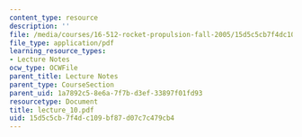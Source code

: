 ```yaml
---
content_type: resource
description: ''
file: /media/courses/16-512-rocket-propulsion-fall-2005/15d5c5cb7f4dc109bf87d07c7c479cb4_lecture_10.pdf
file_type: application/pdf
learning_resource_types:
- Lecture Notes
ocw_type: OCWFile
parent_title: Lecture Notes
parent_type: CourseSection
parent_uid: 1a7892c5-8e6a-7f7b-d3ef-33897f01fd93
resourcetype: Document
title: lecture_10.pdf
uid: 15d5c5cb-7f4d-c109-bf87-d07c7c479cb4
---
```

